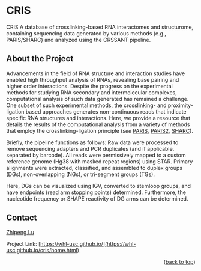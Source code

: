 <div id ="top"></div>

<!-- PROJECT NAME -->
# CRIS
CRIS A database of crosslinking-based RNA interactomes and structurome, containing sequencing data generated by various methods (e.g., PARIS/SHARC) and analyzed using the CRSSANT pipeline.

<!-- ABOUT THE PROJECT -->
## About the Project

Advancements in the field of RNA structure and interaction studies have enabled high throughput analysis of RNAs, revealing base pairing and higher order interactions. Despite the progress on the experimental methods for studying RNA secondary and intermolecular complexes, computational analysis of such data generated has remained a challenge. One subset of such experimental methods, the crosslinking- and proximity-ligation based approaches generates non-continuous reads that indicate specific RNA structures and interactions. Here, we provide a resource that details the results of the computational analysis from a variety of methods that employ the crosslinking-ligation principle (*see* [PARIS](https://pubmed.ncbi.nlm.nih.gov/27180905/), [PARIS2](https://www.nature.com/articles/s41467-021-22552-y), [SHARC](https://www.nature.com/articles/s41467-022-28602-3)). 

Briefly, the pipeline functions as follows: Raw data were processed to remove sequencing adapters and PCR duplicates (and if applicable. separated by barcode). All reads were permissively mapped to a custom reference genome (Hg38 with masked repeat regions) using STAR. Primary alignments were extracted, classified, and assembled to duplex groups (DGs), non-overlapping (NGs), or tri-segment groups (TGs). 

Here, DGs can be visualized using IGV, converted to stemloop groups, and have endpoints (read arm stopping points) determined. Furthermore, the nucleotide frequency or SHAPE reactivity of DG arms can be determined. 

<!-- CONTACT -->
## Contact

[Zhipeng Lu](https://zhipenglulab.org)

Project Link: [https://whl-usc.github.io/](https://whl-usc.github.io/cris/home.html)

<p align="right">(<a href="#top">back to top</a>)</p>
